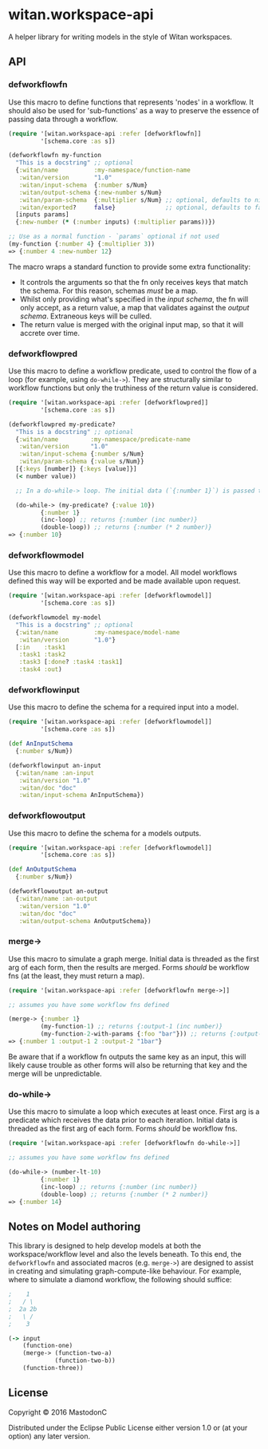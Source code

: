 # witan.workspace-api

A helper library for writing models in the style of Witan workspaces.

## API

### defworkflowfn

Use this macro to define functions that represents 'nodes' in a workflow. It should also be used for 'sub-functions' as a way to preserve the essence of passing data through a workflow.

```clojure
(require '[witan.workspace-api :refer [defworkflowfn]]
         '[schema.core :as s])

(defworkflowfn my-function
  "This is a docstring" ;; optional
  {:witan/name          :my-namespace/function-name
   :witan/version       "1.0"
   :witan/input-schema  {:number s/Num}
   :witan/output-schema {:new-number s/Num}
   :witan/param-schema  {:multiplier s/Num} ;; optional, defaults to nil
   :witan/exported?     false}              ;; optional, defaults to false
  [inputs params]
  {:new-number (* (:number inputs) (:multiplier params))})

;; Use as a normal function - `params` optional if not used
(my-function {:number 4} {:multiplier 3))
=> {:number 4 :new-number 12}
```

The macro wraps a standard function to provide some extra functionality:

* It controls the arguments so that the fn only receives keys that match the schema. For this reason, schemas *must* be a map.
* Whilst only providing what's specified in the _input schema_, the fn will only accept, as a return value, a map that validates against the _output schema_. Extraneous keys will be culled.
* The return value is merged with the original input map, so that it will accrete over time.

### defworkflowpred

Use this macro to define a workflow predicate, used to control the flow of a loop (for example, using `do-while->`). They are structurally similar to workflow functions but only the truthiness of the return value is considered.

```clojure
(require '[witan.workspace-api :refer [defworkflowpred]]
         '[schema.core :as s])

(defworkflowpred my-predicate?
  "This is a docstring" ;; optional
  {:witan/name         :my-namespace/predicate-name
   :witan/version      "1.0"
   :witan/input-schema {:number s/Num}
   :witan/param-schema {:value s/Num}}
  [{:keys [number]} {:keys [value]}]
  (< number value))

  ;; In a do-while-> loop. The initial data (`{:number 1}`) is passed to the predicate via thread-first.

  (do-while-> (my-predicate? {:value 10})
         {:number 1}
         (inc-loop) ;; returns {:number (inc number)}
         (double-loop)) ;; returns {:number (* 2 number)}
=> {:number 10}
```

### defworkflowmodel

Use this macro to define a workflow for a model. All model workflows defined this way will be exported and be made available upon request.

```clojure
(require '[witan.workspace-api :refer [defworkflowmodel]]
         '[schema.core :as s])

(defworkflowmodel my-model
  "This is a docstring" ;; optional
  {:witan/name          :my-namespace/model-name
   :witan/version       "1.0"}
  [:in    :task1
   :task1 :task2
   :task3 [:done? :task4 :task1]
   :task4 :out)
```

### defworkflowinput

Use this macro to define the schema for a required input into a model.

```clojure
(require '[witan.workspace-api :refer [defworkflowmodel]]
         '[schema.core :as s])

(def AnInputSchema 
  {:number s/Num})

(defworkflowinput an-input
  {:witan/name :an-input
   :witan/version "1.0"
   :witan/doc "doc"
   :witan/input-schema AnInputSchema})
``` 

### defworkflowoutput

Use this macro to define the schema for a models outputs.

```clojure
(require '[witan.workspace-api :refer [defworkflowmodel]]
         '[schema.core :as s])

(def AnOutputSchema 
  {:number s/Num})

(defworkflowoutput an-output
  {:witan/name :an-output
   :witan/version "1.0"
   :witan/doc "doc"
   :witan/output-schema AnOutputSchema})
``` 

### merge->

Use this macro to simulate a graph merge. Initial data is threaded as the first arg of each form, then the results are merged. Forms *should* be workflow fns (at the least, they must return a map).

```clojure
(require '[witan.workspace-api :refer [defworkflowfn merge->]]

;; assumes you have some workflow fns defined

(merge-> {:number 1}
         (my-function-1) ;; returns {:output-1 (inc number)}
         (my-function-2-with-params {:foo "bar"})) ;; returns {:output-2 (str number foo)}
=> {:number 1 :output-1 2 :output-2 "1bar"}

```

Be aware that if a workflow fn outputs the same key as an input, this will likely cause trouble as other forms will also be returning that key and the merge will be unpredictable.

### do-while->

Use this macro to simulate a loop which executes at least once. First arg is a predicate which receives the data prior to each iteration. Initial data is threaded as the first arg of each form. Forms *should* be workflow fns.

```clojure
(require '[witan.workspace-api :refer [defworkflowfn do-while->]]

;; assumes you have some workflow fns defined

(do-while-> (number-lt-10)
         {:number 1}
         (inc-loop) ;; returns {:number (inc number)}
         (double-loop) ;; returns {:number (* 2 number)}
=> {:number 14}

```

## Notes on Model authoring

This library is designed to help develop models at both the workspace/workflow level and also the levels beneath. To this end, the `defworkflowfn` and associated macros (e.g. `merge->`) are designed to assist in creating and simulating graph-compute-like behaviour. For example, where to simulate a diamond workflow, the following should suffice:

```clojure
;    1
;   / \
;  2a 2b
;   \ /
;    3

(-> input
    (function-one)
    (merge-> (function-two-a)
             (function-two-b))
    (function-three))
```

## License

Copyright © 2016 MastodonC

Distributed under the Eclipse Public License either version 1.0 or (at
your option) any later version.
